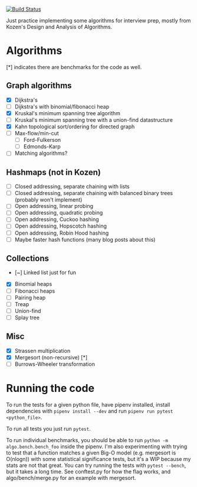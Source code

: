 [![Build Status](https://travis-ci.org/boustrophedon/algorithms_playground.svg?branch=master)](https://travis-ci.org/boustrophedon/algorithms_playground)

Just practice implementing some algorithms for interview prep, mostly from Kozen's Design and Analysis of Algorithms.

# Algorithms

[\*] indicates there are benchmarks for the code as well.

## Graph algorithms
- [x] Dijkstra's
- [ ] Dijkstra's with binomial/fibonacci heap
- [x] Kruskal's minimum spanning tree algorithm
- [ ] Kruskal's minimum spanning tree with a union-find datastructure
- [x] Kahn topological sort/ordering for directed graph
- [ ] Max-flow/min-cut
 	- [ ] Ford-Fulkerson
 	- [ ] Edmonds-Karp
- [ ] Matching algorithms?

## Hashmaps (not in Kozen)
- [ ] Closed addressing, separate chaining with lists
- [ ] Closed addressing, separate chaining with balanced binary trees (probably won't implement)
- [ ] Open addressing, linear probing
- [ ] Open addressing, quadratic probing
- [ ] Open addressing, Cuckoo hashing
- [ ] Open addressing, Hopscotch hashing
- [ ] Open addressing, Robin Hood hashing
- [ ] Maybe faster hash functions (many blog posts about this)

## Collections
- [~] Linked list just for fun
- [x] Binomial heaps
- [ ] Fibonacci heaps
- [ ] Pairing heap
- [ ] Treap
- [ ] Union-find
- [ ] Splay tree

## Misc
- [x] Strassen multiplication
- [x] Mergesort (non-recursive) [\*]
- [ ] Burrows-Wheeler transformation

# Running the code

To run the tests for a given python file, have pipenv installed, install dependencies with `pipenv install --dev` and run `pipenv run pytest <python_file>`.

To run all tests you just run `pytest`.

To run individual benchmarks, you should be able to run `python -m algo.bench.bench_foo` inside the pipenv. I'm also experimenting with trying to test that a function matches a given Big-O model (e.g. mergesort is O(nlogn)) with some statistical significance tests, but it's a WIP because my stats are not that great. You can try running the tests with `pytest --bench`, but it takes a long time. See conftest.py for how the flag works, and algo/bench/merge.py for an example with mergesort.
